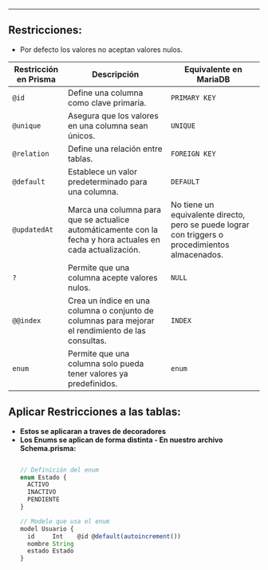 
---
## Restricciones:
- Por defecto los valores no aceptan valores nulos.

| **Restricción en Prisma** | **Descripción**                                                                                             | **Equivalente en MariaDB**                                                                       |
| ------------------------- | ----------------------------------------------------------------------------------------------------------- | ------------------------------------------------------------------------------------------------ |
| `@id`                     | Define una columna como clave primaria.                                                                     | `PRIMARY KEY`                                                                                    |
| `@unique`                 | Asegura que los valores en una columna sean únicos.                                                         | `UNIQUE`                                                                                         |
| `@relation`               | Define una relación entre tablas.                                                                           | `FOREIGN KEY`                                                                                    |
| `@default`                | Establece un valor predeterminado para una columna.                                                         | `DEFAULT`                                                                                        |
| `@updatedAt`              | Marca una columna para que se actualice automáticamente con la fecha y hora actuales en cada actualización. | No tiene un equivalente directo, pero se puede lograr con triggers o procedimientos almacenados. |
| `?`                       | Permite que una columna acepte valores nulos.                                                               | `NULL`                                                                                           |
| `@@index`                 | Crea un índice en una columna o conjunto de columnas para mejorar el rendimiento de las consultas.          | `INDEX`                                                                                          |
| `enum`                    | Permite que una columna solo pueda tener valores ya predefinidos.                                           | `enum`                                                                                           |

## Aplicar Restricciones a las tablas:

- **Estos se aplicaran a traves de decoradores**
- **Los Enums se aplican de forma distinta - En nuestro archivo Schema.prisma:**
	```javascript

	// Definición del enum
	enum Estado {
	  ACTIVO
	  INACTIVO
	  PENDIENTE
	}
	
	// Modelo que usa el enum
	model Usuario {
	  id     Int    @id @default(autoincrement())
	  nombre String
	  estado Estado
	}
	
	```

